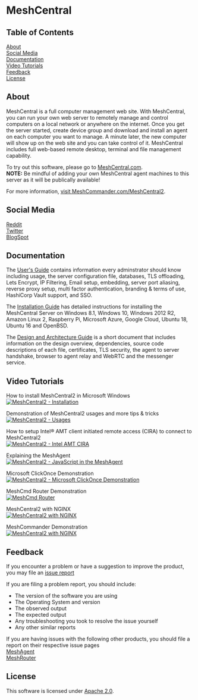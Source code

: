 # MeshCentral

## Table of Contents

[About](#about)  
[Social Media](#social-media)  
[Documentation](#documentation)  
[Video Tutorials](#video-tutorials)  
[Feedback](#feedback)  
[License](#license)
## About

MeshCentral is a full computer management web site. With MeshCentral, you can run your own web server to remotely manage and control computers on a local network or anywhere on the internet. Once you get the server started, create device group and download and install an agent on each computer you want to manage. A minute later, the new computer will show up on the web site and you can take control of it. MeshCentral includes full web-based remote desktop, terminal and file management capability.

To try out this software, please go to [MeshCentral.com](http://meshcentral.com).  
**NOTE:** Be mindful of adding your own MeshCentral agent machines to this server as it will be publically available!

For more information, [visit MeshCommander.com/MeshCentral2](https://www.meshcommander.com/meshcentral2).

## Social Media
[Reddit](https://www.reddit.com/r/MeshCentral/)  
[Twitter](https://twitter.com/MeshCentral)  
[BlogSpot](https://meshcentral2.blogspot.com/)  

## Documentation
The [User's Guide](http://info.meshcentral.com/downloads/MeshCentral2/MeshCentral2UserGuide.pdf) contains information every adminstrator should know including usage, the server configuration file, databases, TLS offloading, Lets Encrypt, IP Filtering, Email setup, embedding, server port aliasing, reverse proxy setup, multi factor authentication, branding & terms of use, HashiCorp Vault support, and SSO.

The [Installation Guide](http://info.meshcentral.com/downloads/MeshCentral2/MeshCentral2InstallGuide.pdf) has detailed instructions for installing the MeshCentral Server on Windows 8.1, Windows 10, Windows 2012 R2, Amazon Linux 2, Raspberry Pi, Microsoft Azure, Google Cloud, Ubuntu 18, Ubuntu 16 and OpenBSD.

The [Design and Architecture Guide](http://info.meshcentral.com/downloads/MeshCentral2/MeshCentral2DesignArchitecture.pdf) is a short document that includes information on the design overview, dependencies, source code descriptions of each file, certificates, TLS security, the agent to server handshake, browser to agent relay and WebRTC and the messenger service.

## Video Tutorials
How to install MeshCentral2 in Microsoft Windows  
[![MeshCentral2 - Installation](https://img.youtube.com/vi/LSiWuu71k_U/mqdefault.jpg)](https://www.youtube.com/watch?v=LSiWuu71k_U)

Demonstration of MeshCentral2 usages and more tips & tricks  
[![MeshCentral2 - Usages](https://img.youtube.com/vi/1E3NqGJzYds/mqdefault.jpg)](https://www.youtube.com/watch?v=1E3NqGJzYds)

How to setup Intel&reg; AMT client initiated remote access (CIRA) to connect to MeshCentral2  
[![MeshCentral2 - Intel AMT CIRA](https://img.youtube.com/vi/rA2KHa2jkO0/mqdefault.jpg)](https://www.youtube.com/watch?v=rA2KHa2jkO0)

Explaining the MeshAgent  
[![MeshCentral2 - JavaScript in the MeshAgent](https://img.youtube.com/vi/oJi0zydaeH0/mqdefault.jpg)](https://youtu.be/oJi0zydaeH0)

Microsoft ClickOnce Demonstration  
[![MeshCentral2 - Microsoft ClickOnce Demonstration](https://img.youtube.com/vi/--RCkWqJ-gI/mqdefault.jpg)](https://youtu.be/--RCkWqJ-gI)

MeshCmd Router Demonstration  
[![MeshCmd Router](https://img.youtube.com/vi/S38mg_BPe-M/mqdefault.jpg)](https://youtu.be/S38mg_BPe-M)

MeshCentral2 with NGINX  
[![MeshCentral2 with NGINX](https://img.youtube.com/vi/ebDVAsistbk/mqdefault.jpg)](https://youtu.be/ebDVAsistbk)

MeshCommander Demonstration  
[![MeshCentral2 with NGINX](https://img.youtube.com/vi/nsqF1uOCJx4/mqdefault.jpg)](https://youtu.be/nsqF1uOCJx4)

## Feedback
If you encounter a problem or have a suggestion to improve the product, you may file an [issue report](https://github.com/Ylianst/MeshCentral/issues/)

If you are filing a problem report, you should include:
* The version of the software you are using
* The Operating System and version
* The observed output
* The expected output
* Any troubleshooting you took to resolve the issue yourself
* Any other similar reports

If you are having issues with the following other products, you should file a report on their respective issue pages  
[MeshAgent](https://github.com/Ylianst/MeshAgent/issues)  
[MeshRouter](https://github.com/Ylianst/MeshCentralRouter/issues)

## License
This software is licensed under [Apache 2.0](https://www.apache.org/licenses/LICENSE-2.0).
